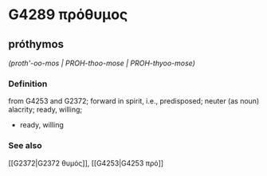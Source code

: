 # G4289 πρόθυμος

## próthymos

_(proth'-oo-mos | PROH-thoo-mose | PROH-thyoo-mose)_

### Definition

from G4253 and G2372; forward in spirit, i.e., predisposed; neuter (as noun) alacrity; ready, willing; 

- ready, willing

### See also

[[G2372|G2372 θυμός]], [[G4253|G4253 πρό]]
